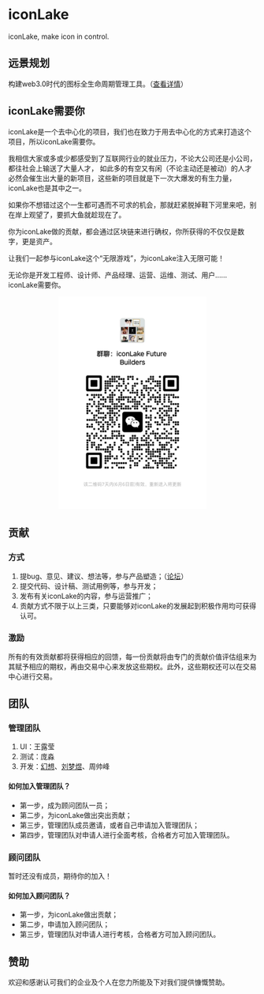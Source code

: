 # iconLake

iconLake, make icon in control.

## 远景规划

构建web3.0时代的图标全生命周期管理工具。（[查看详情](https://support.qq.com/products/370032/post/165190297819061376/)）

## iconLake需要你

iconLake是一个去中心化的项目，我们也在致力于用去中心化的方式来打造这个项目，所以iconLake需要你。

我相信大家或多或少都感受到了互联网行业的就业压力，不论大公司还是小公司，都往社会上输送了大量人才，
如此多的有空又有闲（不论主动还是被动）的人才必然会催生出大量的新项目，这些新的项目就是下一次大爆发的有生力量，iconLake也是其中之一。

如果你不想错过这个一生都可遇而不可求的机会，那就赶紧脱掉鞋下河里来吧，别在岸上观望了，要抓大鱼就趁现在了。

你为iconLake做的贡献，都会通过区块链来进行确权，你所获得的不仅仅是数字，更是资产。

让我们一起参与iconLake这个“无限游戏”，为iconLake注入无限可能！

无论你是开发工程师、设计师、产品经理、运营、运维、测试、用户…… iconLake需要你。

<center>
  <img src="./manage/resources/wxgroup.jpeg" alt="加入我们" width="300" />
</center>

## 贡献

### 方式

1. 提bug、意见、建议、想法等，参与产品塑造；（[论坛](https://support.qq.com/products/370032/)）
2. 提交代码、设计稿、测试用例等，参与开发；
3. 发布有关iconLake的内容，参与运营推广；
4. 贡献方式不限于以上三类，只要能够对iconLake的发展起到积极作用均可获得认可。

### 激励

所有的有效贡献都将获得相应的回馈，每一份贡献将由专门的贡献价值评估组来为其赋予相应的期权，再由交易中心来发放这些期权。此外，这些期权还可以在交易中心进行交易。

## 团队

### 管理团队

1. UI：王露莹
2. 测试：庞淼
3. 开发：[幻想](https://gitee.com/huanxiang)、[刘梦煜](https://gitee.com/CoderAngel_lmy)、周帅峰

#### 如何加入管理团队？

- 第一步，成为顾问团队一员；
- 第二步，为iconLake做出突出贡献；
- 第三步，管理团队成员邀请，或者自己申请加入管理团队；
- 第四步，管理团队对申请人进行全面考核，合格者方可加入管理团队。

### 顾问团队

暂时还没有成员，期待你的加入！

#### 如何加入顾问团队？

- 第一步，为iconLake做出贡献；
- 第二步，申请加入顾问团队；
- 第三步，管理团队对申请人进行考核，合格者方可加入顾问团队。

## 赞助

欢迎和感谢认可我们的企业及个人在您力所能及下对我们提供慷慨赞助。
